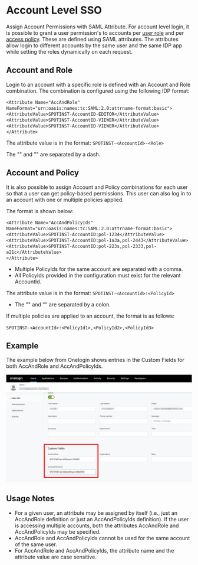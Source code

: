 # Account Level SSO

Assign Account Permissions with SAML Attribute. For account level login, it is possible to grant a user permission's to accounts per [user role](administration/users/) and per [access policy](administration/access-policies/). These are defined using SAML attributes. The attributes allow login to different accounts by the same user and the same IDP app while setting the roles dynamically on each request.

## Account and Role

Login to an account with a specific role is defined with an Account and Role combination. The combination is configured using the following IDP format:

```
<Attribute Name="AccAndRole" NameFormat="urn:oasis:names:tc:SAML:2.0:attrname-format:basic">
<AttributeValue>SPOTINST-AccountID-EDITOR</AttributeValue>
<AttributeValue>SPOTINST-AccountID-VIEWER</AttributeValue>
<AttributeValue>SPOTINST-AccountID-VIEWER</AttributeValue>
</Attribute>
```

The attribute value is in the format:
`SPOTINST-<AccountId>-<Role>`

The "<AccountId>" and "<Role>" are separated by a dash.

## Account and Policy

It is also possible to assign Account and Policy combinations for each user so that a user can get policy-based permissions. This user can also log in to an account with one or multiple policies applied.

The format is shown below:

```
<Attribute Name="AccAndPolicyIds" NameFormat="urn:oasis:names:tc:SAML:2.0:attrname-format:basic">
<AttributeValue>SPOTINST-AccountID:pol-1234</AttributeValue>
<AttributeValue>SPOTINST-AccountID:pol-1a3a,pol-2443</AttributeValue>
<AttributeValue>SPOTINST-AccountID:pol-223s,pol-2333,pol-a21c</AttributeValue>
</Attribute>
```

- Multiple PolicyIds for the same account are separated with a comma.
- All PolicyIds provided in the configuration must exist for the relevant AccountId.

The attribute value is in the format:
`SPOTINST-<AccountId>:<PolicyId>`

- The "<AccountId>" and "<PolicyId>" are separated by a colon.

If multiple policies are applied to an account, the format is as follows:

`SPOTINST-<AccountId>:<PolicyId1>,<PolicyId2>,<PolicyId3>`

## Example

The example below from Onelogin shows entries in the Custom Fields for both AccAndRole and AccAndPolicyIds.

<img src="/administration/_media/account-level-sso-01.png" />

## Usage Notes

- For a given user, an attribute may be assigned by itself (i.e., just an AccAndRole definition or just an AccAndPolicyIds definition). If the user is accessing multiple accounts, both the attributes AccAndRole and AccAndPolicyIds may be specified.
- AccAndRole and AccAndPolicyIds cannot be used for the same account of the same user.
- For AccAndRole and AccAndPolicyIds, the attribute name and the attribute value are case sensitive.
